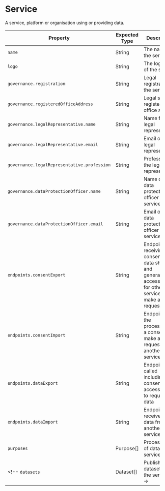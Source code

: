 # Service

A service, platform or organisation using or providing data.

Property | Expected Type | Description
---------|---------------|------------
`name` | String | The name of the service
`logo` | String | The logo url of the service
`governance.registration` | String | Legal registration of the service
`governance.registeredOfficeAddress` | String | Legal service registered office address
`governance.legalRepresentative.name` | String | Name for the legal representative
`governance.legalRepresentative.email` | String | Email of the legal representative
`governance.legalRepresentative.profession` | String | Profession of the legal representative
`governance.dataProtectionOfficer.name` | String | Name of the data protection officer of the service
`governance.dataProtectionOfficer.email` | String | Email of the data protection officer of the service
`endpoints.consentExport` | String | Endpoint receiving a consent for data sharing and generating an access token for other services to make a data request
`endpoints.consentImport` | String | Endpoint for the processing of a consent to make a data request to another service
`endpoints.dataExport` | String | Endpoint called including a consent and access token to request data
`endpoints.dataImport` | String | Endpoint to receive send data from another service
`purposes` | Purpose[] | Processings of data by the service
<!-- `datasets` | Dataset[] | Published datasets of the service -->
